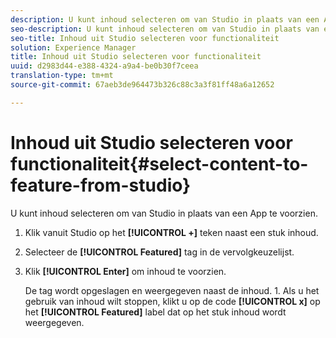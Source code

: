 ```yaml
---
description: U kunt inhoud selecteren om van Studio in plaats van een App te voorzien.
seo-description: U kunt inhoud selecteren om van Studio in plaats van een App te voorzien.
seo-title: Inhoud uit Studio selecteren voor functionaliteit
solution: Experience Manager
title: Inhoud uit Studio selecteren voor functionaliteit
uuid: d2983d44-e388-4324-a9a4-be0b30f7ceea
translation-type: tm+mt
source-git-commit: 67aeb3de964473b326c88c3a3f81ff48a6a12652

---
```



# Inhoud uit Studio selecteren voor functionaliteit{#select-content-to-feature-from-studio}

U kunt inhoud selecteren om van Studio in plaats van een App te voorzien.

1. Klik vanuit Studio op het **[!UICONTROL +]** teken naast een stuk inhoud.
1. Selecteer de **[!UICONTROL Featured]** tag in de vervolgkeuzelijst.
1. Klik **[!UICONTROL Enter]** om inhoud te voorzien.

   De tag wordt opgeslagen en weergegeven naast de inhoud. 1. Als u het gebruik van inhoud wilt stoppen, klikt u op de code **[!UICONTROL x]** op het **[!UICONTROL Featured]** label dat op het stuk inhoud wordt weergegeven.
